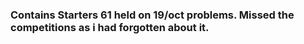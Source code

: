 ### Contains Starters 61 held on 19/oct problems. Missed the competitions as i had forgotten about it.
